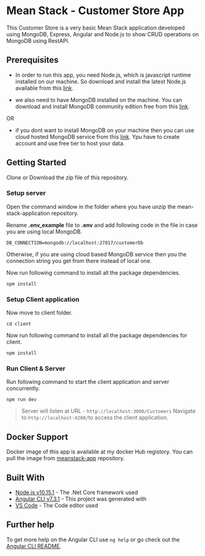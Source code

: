 # Mean Stack - Customer Store App

This Customer Store is a very basic Mean Stack application developed using MongoDB, Express, Angular and Node.js to show CRUD operations on MongoDB using RestAPI.

## Prerequisites

- In order to run this app, you need Node.js, which is javascript runtime installed on our machine.
  So download and install the latest Node.js available from this [link](https://nodejs.org/en/).

- we also need to have MongoDB installed on the machine. You can download and install MongoDB community edition free from this [link](https://www.mongodb.com/download-center/community).

OR

- if you dont want to install MongoDB on your machine then you can use cloud hosted MongoDB service from this [link](https://cloud.mongodb.com/user#/atlas/login). Ypu have to create account and use free tier to host your data.

## Getting Started

Clone or Download the zip file of this repository.

### Setup server

Open the command window in the folder where you have unzip the mean-stack-application repository.

Rename **.env_example** file to **.env** and add following code in the file in case you are using local MongoDB.

`DB_CONNECTION=mongodb://localhost:27017/customerDb`

Otherwise, if you are using cloud based MongoDB service then you the connection string you get from there instead of local one.

Now run following command to install all the package dependencies.

```
npm install
```

### Setup Client application

Now move to client folder.

```
cd client
```

Now run following command to install all the package dependencies for client.

```
npm install
```

### Run Client & Server

Run following command to start the client application and server concurrently.

```
npm run dev
```

> Server will listen at URL - `http://localhost:3000/Customers`
> Navigate to `http://localhost:4200/`to access the client application.

## Docker Support

Docker image of this app is available at my docker Hub registory. You can pull the image from [meanstack-app](https://hub.docker.com/repository/docker/sanjaysaini2000/meanstack_frontend) repository.

## Built With

- [Node.js v10.15.1](https://nodejs.org/en/) - The .Net Core framework used
- [Angular CLI v7.3.1](https://cli.angular.io/) - This project was generated with
- [VS Code](https://code.visualstudio.com/download) - The Code editor used

## Further help

To get more help on the Angular CLI use `ng help` or go check out the [Angular CLI README](https://github.com/angular/angular-cli/blob/master/README.md).

